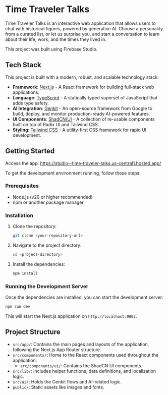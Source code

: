 # Time Traveler Talks

Time Traveler Talks is an interactive web application that allows users to chat with historical figures, powered by generative AI. Choose a personality from a curated list, or let us surprise you, and start a conversation to learn about their life, work, and the times they lived in.

This project was built using Firebase Studio.

## Tech Stack

This project is built with a modern, robust, and scalable technology stack:

-   **Framework**: [Next.js](https://nextjs.org/) - A React framework for building full-stack web applications.
-   **Language**: [TypeScript](https://www.typescriptlang.org/) - A statically typed superset of JavaScript that adds type safety.
-   **AI Integration**: [Genkit](https://firebase.google.com/docs/genkit) - An open-source framework from Google to build, deploy, and monitor production-ready AI-powered features.
-   **UI Components**: [ShadCN/UI](https://ui.shadcn.com/) - A collection of re-usable components built on top of Radix UI and Tailwind CSS.
-   **Styling**: [Tailwind CSS](https://tailwindcss.com/) - A utility-first CSS framework for rapid UI development.

## Getting Started

Access the app: https://studio--time-traveler-talks.us-central1.hosted.app/

To get the development environment running, follow these steps:

### Prerequisites

-   Node.js (v20 or higher recommended)
-   npm or another package manager

### Installation

1.  Clone the repository:
    ```bash
    git clone <your-repository-url>
    ```
2.  Navigate to the project directory:
    ```bash
    cd <project-directory>
    ```
3.  Install the dependencies:
    ```bash
    npm install
    ```

### Running the Development Server

Once the dependencies are installed, you can start the development server:

```bash
npm run dev
```

This will start the Next.js application on `http://localhost:9002`.

## Project Structure

-   `src/app/`: Contains the main pages and layouts of the application, following the Next.js App Router structure.
-   `src/components/`: Home to the React components used throughout the application.
    -   `src/components/ui/`: Contains the ShadCN UI components.
-   `src/lib/`: Includes helper functions, data definitions, and localization logic.
-   `src/ai/`: Holds the Genkit flows and AI-related logic.
-   `public/`: Static assets like images and fonts.
